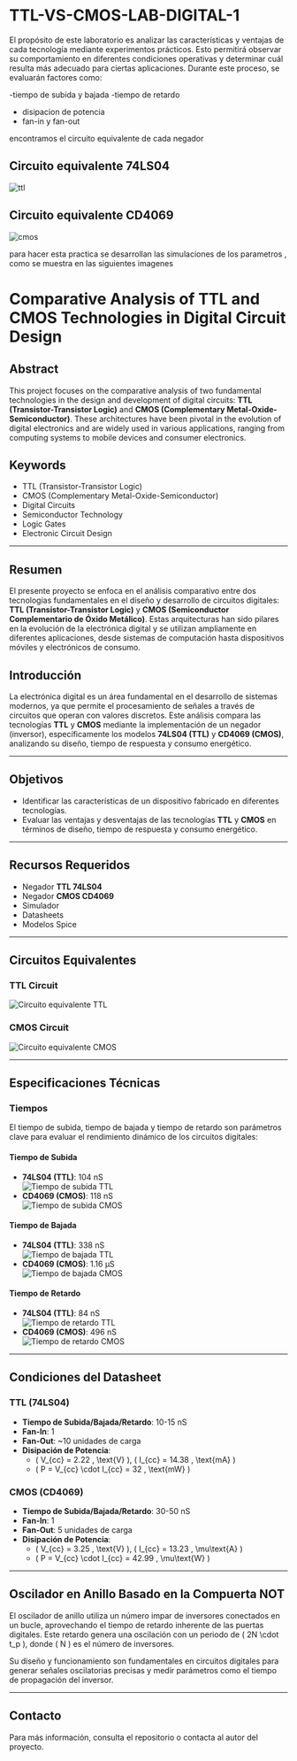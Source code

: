 # TTL-VS-CMOS-LAB-DIGITAL-1
El propósito de este laboratorio es analizar las características y ventajas de cada tecnología mediante experimentos prácticos. Esto permitirá observar su comportamiento en diferentes condiciones operativas y determinar cuál resulta más adecuado para ciertas aplicaciones. Durante este proceso, se evaluarán factores como:

-tiempo de subida y bajada
-tiempo de retardo
- disipacion de potencia
- fan-in y fan-out

encontramos el circuito equivalente de cada negador

## Circuito equivalente  74LS04
![ttl](https://github.com/user-attachments/assets/bd37e73f-eff7-4ed3-9421-eb3a12e64edc)

## Circuito equivalente  CD4069
![cmos](https://github.com/user-attachments/assets/d415f482-7571-4d85-9fc8-601dcad018b0)




para hacer esta practica se desarrollan las simulaciones de los parametros , como se muestra en las siguientes imagenes


# Comparative Analysis of TTL and CMOS Technologies in Digital Circuit Design

## Abstract
This project focuses on the comparative analysis of two fundamental technologies in the design and development of digital circuits: **TTL (Transistor-Transistor Logic)** and **CMOS (Complementary Metal-Oxide-Semiconductor)**. These architectures have been pivotal in the evolution of digital electronics and are widely used in various applications, ranging from computing systems to mobile devices and consumer electronics.

## Keywords
- TTL (Transistor-Transistor Logic)
- CMOS (Complementary Metal-Oxide-Semiconductor)
- Digital Circuits
- Semiconductor Technology
- Logic Gates
- Electronic Circuit Design

---

## Resumen
El presente proyecto se enfoca en el análisis comparativo entre dos tecnologías fundamentales en el diseño y desarrollo de circuitos digitales: **TTL (Transistor-Transistor Logic)** y **CMOS (Semiconductor Complementario de Óxido Metálico)**. Estas arquitecturas han sido pilares en la evolución de la electrónica digital y se utilizan ampliamente en diferentes aplicaciones, desde sistemas de computación hasta dispositivos móviles y electrónicos de consumo.

## Introducción
La electrónica digital es un área fundamental en el desarrollo de sistemas modernos, ya que permite el procesamiento de señales a través de circuitos que operan con valores discretos. Este análisis compara las tecnologías **TTL** y **CMOS** mediante la implementación de un negador (inversor), específicamente los modelos **74LS04 (TTL)** y **CD4069 (CMOS)**, analizando su diseño, tiempo de respuesta y consumo energético.

---

## Objetivos
- Identificar las características de un dispositivo fabricado en diferentes tecnologías.
- Evaluar las ventajas y desventajas de las tecnologías **TTL** y **CMOS** en términos de diseño, tiempo de respuesta y consumo energético.

---

## Recursos Requeridos
- Negador **TTL 74LS04**
- Negador **CMOS CD4069**
- Simulador
- Datasheets
- Modelos Spice

---

## Circuitos Equivalentes

### TTL Circuit
![Circuito equivalente TTL](equivalentettl.png)

### CMOS Circuit
![Circuito equivalente CMOS](equivalentecmos.png)

---

## Especificaciones Técnicas

### Tiempos
El tiempo de subida, tiempo de bajada y tiempo de retardo son parámetros clave para evaluar el rendimiento dinámico de los circuitos digitales:

#### Tiempo de Subida
- **74LS04 (TTL)**: 104 nS  
  ![Tiempo de subida TTL](tsubida74ls.png)
- **CD4069 (CMOS)**: 118 nS  
  ![Tiempo de subida CMOS](tsubidacd.png)

#### Tiempo de Bajada
- **74LS04 (TTL)**: 338 nS  
  ![Tiempo de bajada TTL](tbajada74ls.png)
- **CD4069 (CMOS)**: 1.16 µS  
  ![Tiempo de bajada CMOS](tbajadacd.png)

#### Tiempo de Retardo
- **74LS04 (TTL)**: 84 nS  
  ![Tiempo de retardo TTL](tretardottl.png)
- **CD4069 (CMOS)**: 496 nS  
  ![Tiempo de retardo CMOS](tretardocmos.png)

---

## Condiciones del Datasheet

### TTL (74LS04)
- **Tiempo de Subida/Bajada/Retardo**: 10-15 nS  
- **Fan-In**: 1  
- **Fan-Out**: ~10 unidades de carga  
- **Disipación de Potencia**:  
  - \( V_{cc} = 2.22 \, \text{V} \), \( I_{cc} = 14.38 \, \text{mA} \)  
  - \( P = V_{cc} \cdot I_{cc} = 32 \, \text{mW} \)

### CMOS (CD4069)
- **Tiempo de Subida/Bajada/Retardo**: 30-50 nS  
- **Fan-In**: 1  
- **Fan-Out**: 5 unidades de carga  
- **Disipación de Potencia**:  
  - \( V_{cc} = 3.25 \, \text{V} \), \( I_{cc} = 13.23 \, \mu\text{A} \)  
  - \( P = V_{cc} \cdot I_{cc} = 42.99 \, \mu\text{W} \)

---

## Oscilador en Anillo Basado en la Compuerta NOT
El oscilador de anillo utiliza un número impar de inversores conectados en un bucle, aprovechando el tiempo de retardo inherente de las puertas digitales. Este retardo genera una oscilación con un periodo de \( 2N \cdot t_p \), donde \( N \) es el número de inversores.

Su diseño y funcionamiento son fundamentales en circuitos digitales para generar señales oscilatorias precisas y medir parámetros como el tiempo de propagación del inversor.

---

## Contacto
Para más información, consulta el repositorio o contacta al autor del proyecto.
